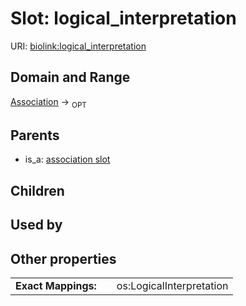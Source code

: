 
# Slot: logical_interpretation




URI: [biolink:logical_interpretation](https://w3id.org/biolink/vocab/logical_interpretation)


## Domain and Range

[Association](Association.md) ->  <sub>OPT</sub> 

## Parents

 *  is_a: [association slot](association_slot.md)

## Children


## Used by


## Other properties

|  |  |  |
| --- | --- | --- |
| **Exact Mappings:** | | os:LogicalInterpretation |

